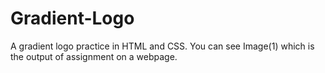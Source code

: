 # Gradient-Logo
A gradient logo practice in HTML and CSS.
You can see Image(1) which is the output of
assignment on a webpage.
